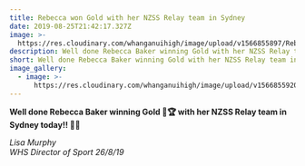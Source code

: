 ```yaml
---
title: Rebecca won Gold with her NZSS Relay team in Sydney
date: 2019-08-25T21:42:17.327Z
image: >-
  https://res.cloudinary.com/whanganuihigh/image/upload/v1566855897/Rebecca_Baker_Aug_2019_Gold_in_relay_in_OZ.jpg
description: Well done Rebecca Baker winning Gold with her NZSS Relay team in Sydney today!
short: Well done Rebecca Baker winning Gold with her NZSS Relay team in Sydney today!
image_gallery:
  - image: >-
      https://res.cloudinary.com/whanganuihigh/image/upload/v1566855920/Rebecca_Baker_Aug_2019_Gold_in_relay_with_team_in_OZ.jpg
---
```

**Well done Rebecca Baker winning Gold 🥇🏆 with her NZSS Relay team in Sydney today!! 💚💛**

_Lisa Murphy_  
_WHS Director of Sport 26/8/19_
